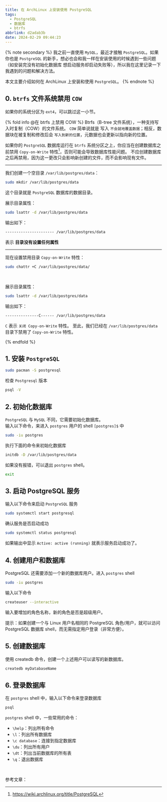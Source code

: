 ```yaml
---
title: 在 ArchLinux 上安装使用 PostgreSQL
tags:
  - PostgreSQL
  - 数据库
  - btrfs
abbrlink: d2adab3b
date: 2024-02-29 09:44:23
---
```


{% note secondary %}
我之前一直使用 `MySQL`，最近才接触 `PostgreSQL`。如果你也是 `PostgreSQL` 的新手，想必也会和我一样在安装使用的时候遇到一些问题（如安装完没有初始化数据库 想启动服务却启动失败等），所以我在这里记录一下我遇到的问题和解决方法。

本文主要介绍如何在 ArchLinux 上安装和使用 `PostgreSQL`。
{% endnote %}


## 0. `btrfs` 文件系统禁用 `COW`

如果你的系统分区为 `ext4`，可以跳过这一小节。


{% fold info @在 btrfs 上禁用 COW %}
Btrfs（B-tree 文件系统），一种支持写入时复制（COW）的文件系统。
`COW` 简单说就是 写入 `不会就地覆盖数据`；相反，数据块在被复制和修改后会 `写入到新的位置`，元数据也会更新以指向新的位置。

如果你的 `PostgreSQL` 数据库运行在 `btrfs` 系统分区之上，你应当在创建数据库之前禁用 `Copy-on-Write` 特性[^1]，否则可能会导致数据库性能问题。
不应创建数据库之后再禁用，因为这一更改只会影响新创建的文件，而不会影响现有文件。

---

我们创建一个空目录 `/var/lib/postgres/data`：
```bash
sudo mkdir /var/lib/postgres/data
```
这个目录就是 `PostgreSQL` 数据库的数据目录。

展示目录属性：
```bash
sudo lsattr -d /var/lib/postgres/data
```
输出如下：
```bash
---------------------- /var/lib/postgres/data
```
表示 **目录没有设置任何属性**

---

现在设置禁用目录 `Copy-on-Write` 特性：
```bash
sudo chattr +C /var/lib/postgres/data/
```
<br>

展示目录属性：
```bash
sudo lsattr -d /var/lib/postgres/data
```
输出如下：
```bash
---------------C------ /var/lib/postgres/data
```
`C` 表示 `关闭 Copy-on-Write` 特性。
至此，我们已经在 `/var/lib/postgres/data` 目录下禁用了 `Copy-on-Write` 特性。

{% endfold %}


## 1. 安装 `PostgreSQL`
```bash
sudo pacman -S postgresql
```
检查 `Postgresql` 版本
```bash
psql -V
```


## 2. 初始化数据库
`PostgreSQL` 与 `MySQL` 不同，它需要初始化数据库。
<br>
输入以下命令，来进入 `postgres` 用户的 shell `[postgres]$` 中
```bash
sudo -iu postgres
```
执行下面的命令来初始化数据库
```bash
initdb -D /var/lib/postgres/data
```
如果没有报错，可以退出 `postgres` shell。
```bash
exit
```


## 3. 启动 PostgreSQL 服务
输入以下命令来启动 `PostgreSQL` 服务
```bash
sudo systemctl start postgresql
```
确认服务是否启动成功
```bash
sudo systemctl status postgresql
```
如果输出中显示 `Active: active (running)` 就表示服务启动成功了。


## 4. 创建用户和数据库
PostgreSQL 还需要添加一个新的数据库用户。进入 `postgres` shell
```bash
sudo -iu postgres
```
输入以下命令
```bash
createuser --interactive
```
输入要增加的角色名称，新的角色是否是超级用户。

提示：如果创建一个与 Linux 用户名相同的 PostgreSQL 角色/用户，就可以访问 PostgreSQL 数据库 shell，而无需指定用户登录（非常方便）。

## 5. 创建数据库
使用 createdb 命令，创建一个上述用户可以读写的新数据库。
```bash
createdb myDatabaseName
```

## 6. 登录数据库
在 `postgres` shell 中，输入以下命令来登录数据库
```bash
psql
```

`postgres` shell 中，一些常用的命令：

- `\help`：列出所有命令
- `\l`：列出所有数据库
- `\c database`：连接到指定数据库
- `\du`：列出所有用户
- `\dt`：列出当前数据库的所有表
- `\q`：退出数据库


<br>


参考文章：
[^1]: https://wiki.archlinux.org/title/PostgreSQL
[^2]: https://gist.github.com/NickMcSweeney/3444ce99209ee9bd9393ae6ab48599d8
